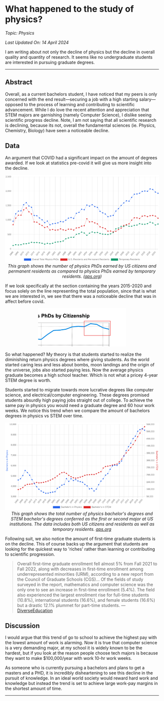 # What happened to the study of physics?

*Topic: Physics*

*Last Updated On: 14 April 2024*

I am writing about not only the decline of physics but the decline in overall quality and quantity of research. It seems like no undergraduate students are interested in pursuing graduate degrees.

---

## Abstract

Overall, as a current bachelors student, I have noticed that my peers is only concerned with the end result—securing a job with a high starting salary—opposed to the process of learning and contributing to scientific advancement. While I do love the recent attention and appreciation that STEM majors are garnishing (namely Computer Science), I dislike seeing scientific progress decline. Note, I am not saying that all scientific research is declining, because its not, overall the fundamental sciences (ie. Physics, Chemistry, Biology) have seen a noticeable decline.

## Data

An argument that COVID had a significant impact on the amount of degrees awarded. If we look at statistics pre-covid it will give us more insight into the decline. 

<div align="center">
  <img src="/assets/physphd.png" alt="Physics PhDs by Citizenship" />
  <br />
  <em>This graph shows the number of physics PhDs earned by US citizens and permanent residents as compared to physics PhDs earned by temporary residents. (<a href="https://www.aps.org/programs/education/statistics/citizenship.cfm">aps.org</a>)</em>
</div>

If we look specifically at the section containing the years 2015-2020 and focus solely on the line representing the total population, since that is what we are interested in, we see that there was a noticeable decline that was in affect before covid.

<div align="center">
  <img src="/assets/2016.png" alt="2016 Data" />
</div>

So what happened? My theory is that students started to realize the diminishing return physics degrees where giving students. As the world started caring less and less about bombs, moon landings and the origin of the universe, jobs also started paying less. Now the average physics graduate becomes a high school teacher. Which is not what a pricey 4-year STEM degree is worth.

Students started to migrate towards more lucrative degrees like computer science, and electrical/computer engineering. These degrees promised students absurdly high paying jobs straight out of college. To achieve the same pay in physics you would need a graduate degree and 60 hour work weeks. We notice this trend when we compare the amount of bachelors degrees in physics vs STEM over time.

<div align="center">
  <img src="/assets/physvs.png" alt="Bachelors Data" />
  <br />
  <em>This graph shows the total number of physics bachelor's degrees and STEM bachelor's degrees conferred as the first or second major at US institutions. The data includes both US citizens and residents as well as temporary residents. <a href="https://www.aps.org/programs/education/statistics/bachelors.cfm">aps.org</a></em>
</div>

Following suit, we also notice the amount of first-time graduate students is on the decline. This of course backs up the argument that students are looking for the quickest way to 'riches' rather than learning or contributing to scientific progression.

> Overall first-time graduate enrollment fell almost 5% from Fall 2021 to Fall 2022, along with decreases in first-time enrollment among underrepresented minorities (URM), according to a new report from the Council of Graduate Schools (CGS)... Of the fields of study surveyed in the report, mathematics and computer science was the only one to see an increase in first-time enrollment (5.4%). The field also experienced the largest enrollment rise for full-time students (10.8%), international students (16.6%), and female students (16.6%) but a drastic 12.1% plummet for part-time students. — [DiverseEducation](https://www.diverseeducation.com/student-issues/article/15636811/report-graduate-enrollment-is-on-the-decline#:~:text=Overall%20first%2Dtime%20graduate%20enrollment,of%20Graduate%20Schools%20)

## Discussion

I would argue that this trend of go to school to achieve the highest pay with the lowest amount of work is alarming. Now it is true that computer science is a very demanding major, at my school it is widely known to be the hardest, but if you look at the reason people choose tech majors is because they want to make $100,000/year with work 10-hr work weeks.

As someone who is currently pursuing a bachelors and plans to get a masters and a PHD, it is incredibly disheartening to see this decline in the pursuit of knowledge. In an ideal world society would reward hard work and knowledge but instead the trend is set to achieve large work-pay margins in the shortest amount of time.

---

